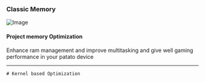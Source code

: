 ### Classic Memory

![Image](https://github.com/user-attachments/assets/27205871-30e6-4e4b-8624-a6f4fd20fa6d)

<h4>Project memory Optimization </h4>
<p>Enhance ram management and improve multitasking and give well gaming performance in your patato device</p>

---

```
# Kernel based Optimization 
```
